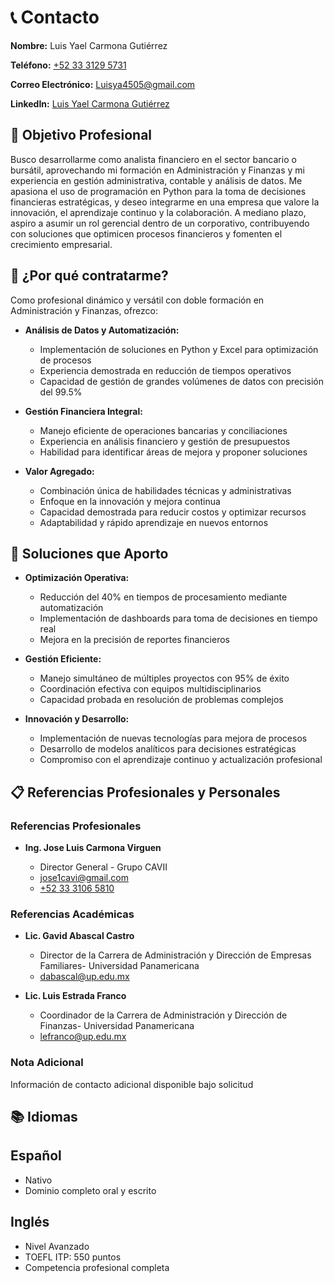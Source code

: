 # 📞 Contacto

**Nombre:** Luis Yael Carmona Gutiérrez

**Teléfono:** [+52 33 3129 5731](tel:+523331295731)

**Correo Electrónico:** [Luisya4505@gmail.com](mailto:Luisya4505@gmail.com)

**LinkedIn:** [Luis Yael Carmona Gutiérrez](https://www.linkedin.com/in/luisyaelcarmona/)

## 🎯 Objetivo Profesional

Busco desarrollarme como analista financiero en el sector bancario o bursátil, aprovechando mi formación en Administración y Finanzas y mi experiencia en gestión administrativa, contable y análisis de datos. Me apasiona el uso de programación en Python para la toma de decisiones financieras estratégicas, y deseo integrarme en una empresa que valore la innovación, el aprendizaje continuo y la colaboración. A mediano plazo, aspiro a asumir un rol gerencial dentro de un corporativo, contribuyendo con soluciones que optimicen procesos financieros y fomenten el crecimiento empresarial.

## 💫 ¿Por qué contratarme?

Como profesional dinámico y versátil con doble formación en Administración y Finanzas, ofrezco:

- **Análisis de Datos y Automatización:**

  - Implementación de soluciones en Python y Excel para optimización de procesos
  - Experiencia demostrada en reducción de tiempos operativos
  - Capacidad de gestión de grandes volúmenes de datos con precisión del 99.5%
- **Gestión Financiera Integral:**

  - Manejo eficiente de operaciones bancarias y conciliaciones
  - Experiencia en análisis financiero y gestión de presupuestos
  - Habilidad para identificar áreas de mejora y proponer soluciones
- **Valor Agregado:**

  - Combinación única de habilidades técnicas y administrativas
  - Enfoque en la innovación y mejora continua
  - Capacidad demostrada para reducir costos y optimizar recursos
  - Adaptabilidad y rápido aprendizaje en nuevos entornos

## 🎯 Soluciones que Aporto

- **Optimización Operativa:**

  - Reducción del 40% en tiempos de procesamiento mediante automatización
  - Implementación de dashboards para toma de decisiones en tiempo real
  - Mejora en la precisión de reportes financieros
- **Gestión Eficiente:**

  - Manejo simultáneo de múltiples proyectos con 95% de éxito
  - Coordinación efectiva con equipos multidisciplinarios
  - Capacidad probada en resolución de problemas complejos
- **Innovación y Desarrollo:**

  - Implementación de nuevas tecnologías para mejora de procesos
  - Desarrollo de modelos analíticos para decisiones estratégicas
  - Compromiso con el aprendizaje continuo y actualización profesional

## 📋 Referencias Profesionales y Personales

### Referencias Profesionales

- **Ing. Jose Luis Carmona Virguen**

  - Director General - Grupo CAVII
  - [jose1cavi@gmail.com](mailto:jose1cavi@gmail.com)
  - [+52 33 3106 5810](tel:+523331065810)

### Referencias Académicas

- **Lic. Gavid Abascal Castro**

  - Director de la Carrera de Administración y Dirección de Empresas Familiares- Universidad Panamericana
  - [dabascal@up.edu.mx](mailto:dabascal@up.edu.mx)

- **Lic. Luis Estrada Franco**

  - Coordinador de la Carrera de Administración y Dirección de Finanzas- Universidad Panamericana
  - [lefranco@up.edu.mx](mailto:lefranco@up.edu.mx)

### Nota Adicional

Información de contacto adicional disponible bajo solicitud

## 📚 Idiomas

## Español

- Nativo
- Dominio completo oral y escrito

## Inglés

- Nivel Avanzado
- TOEFL ITP: 550 puntos
- Competencia profesional completa
